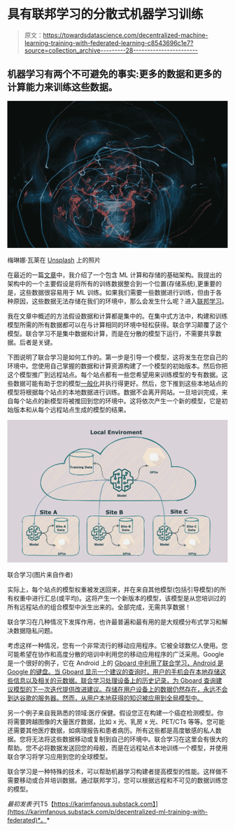 # 具有联邦学习的分散式机器学习训练

> 原文：<https://towardsdatascience.com/decentralized-machine-learning-training-with-federated-learning-c8543696c1e7?source=collection_archive---------28----------------------->

## 机器学习有两个不可避免的事实:更多的数据和更多的计算能力来训练这些数据。

![](img/34a0297a2ca81bce6065eecb620a828d.png)

梅琳娜·瓦莱在 [Unsplash](https://karimfanous.substack.com/t/experimental?utm_source=unsplash&utm_medium=referral&utm_content=creditCopyText) 上的照片

在最近的一篇[文章](/storage-compute-for-ml-8ba488b91865)中，我介绍了一个包含 ML 计算和存储的基础架构。我提出的架构中的一个主要假设是将所有的训练数据整合到一个位置(存储系统),更重要的是，这些数据很容易用于 ML 训练。如果我们需要一些数据进行训练，但由于各种原因，这些数据无法存储在我们的环境中，那么会发生什么呢？进入[联邦学习](https://en.wikipedia.org/wiki/Federated_learning)。

我在文章中概述的方法假设数据和计算都是集中的。在集中式方法中，构建和训练模型所需的所有数据都可以在与计算相同的环境中轻松获得。联合学习颠覆了这个模型。联合学习不是集中数据和计算，而是在分散的模型下运行，不需要共享数据。后者是关键。

下图说明了联合学习是如何工作的。第一步是引导一个模型，这将发生在您自己的环境中。您使用自己掌握的数据和计算资源构建了一个模型的初始版本。然后你把这个模型推广到远程站点。每个站点都有一些您希望用来训练模型的专有数据。这些数据可能有助于您的模型[一般化](https://karimfanous.substack.com/p/adventures-in-hill-climbing-with)并执行得更好。然后，您下推到这些本地站点的模型将根据每个站点的本地数据进行训练。数据不会离开网站。一旦培训完成，来自每个站点的新模型将被推回到您的环境中。这将依次产生一个新的模型，它是初始版本和从每个远程站点生成的模型的结果。

![](img/7ce0f37dea8e7b978497f0073063c938.png)

联合学习(图片来自作者)

实际上，每个站点的模型权重被发送回来，并在来自其他模型(包括引导模型)的所有权重中进行汇总(或平均)。这将产生一个新版本的模型，该模型是从您培训过的所有远程站点的组合模型中派生出来的。全部完成，无需共享数据！

联合学习在几种情况下发挥作用，也许最普遍和最有用的是大规模分布式学习和解决数据隐私问题。

考虑这样一种情况，您有一个非常流行的移动应用程序。它被全球数亿人使用。您可能希望在协作和高度分散的培训中利用您的移动应用程序的广泛采用。Google 是一个很好的例子，它在 Android 上的 [Gboard 中利用了联合学习，Android 是 Google 的键盘。当 Gboard 显示一个建议的查询时，用户的手机会在本地存储这些信息以及相关的元数据。联合学习处理设备上的历史记录，为 Gboard 查询建议模型的下一次迭代提供改进建议。存储在用户设备上的数据仍然存在，永远不会到达谷歌的服务器。然而，从用户本地获得的知识被应用到全局模型中。](https://blog.google/products/search/gboard-now-on-android/)

另一个例子来自我熟悉的领域:医疗保健。假设您正在构建一个癌症检测模型。你将需要跨越图像的大量医疗数据，比如 x 光、乳房 x 光、PET/CTs 等等。您可能还需要其他医疗数据，如病理报告和患者病历。所有这些都是高度敏感的私人数据。您将无法将这些数据移动或复制到自己的环境中。联合学习在这里会有很大的帮助。您不必将数据发送回您的母舰，而是在远程站点本地训练一个模型，并使用联合学习将学习应用到您的全球模型。

联合学习是一种特殊的技术，可以帮助机器学习构建者提高模型的性能。这样做不需要移动或合并培训数据。通过联邦学习，您可以根据远程和不可见的数据训练您的模型。

*最初发表于*[T5【https://karimfanous.substack.com】](https://karimfanous.substack.com/p/decentralized-ml-training-with-federated)*。*
